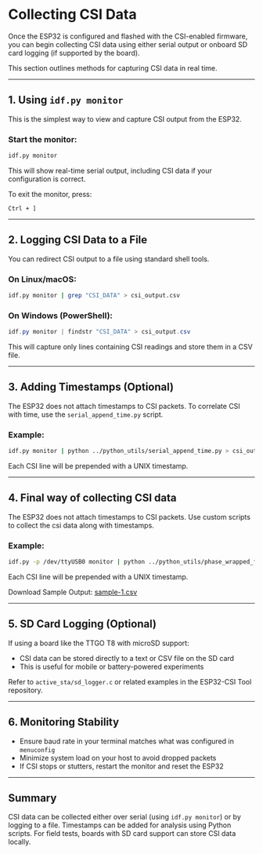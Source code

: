 # Collecting CSI Data

Once the ESP32 is configured and flashed with the CSI-enabled firmware, you can begin collecting CSI data using either serial output or onboard SD card logging (if supported by the board).

This section outlines methods for capturing CSI data in real time.

---

## 1. Using `idf.py monitor`

This is the simplest way to view and capture CSI output from the ESP32.

### Start the monitor:
```bash
idf.py monitor
```

This will show real-time serial output, including CSI data if your configuration is correct.

To exit the monitor, press:
```
Ctrl + ]
```

---

## 2. Logging CSI Data to a File

You can redirect CSI output to a file using standard shell tools.

### On Linux/macOS:
```bash
idf.py monitor | grep "CSI_DATA" > csi_output.csv
```

### On Windows (PowerShell):
```powershell
idf.py monitor | findstr "CSI_DATA" > csi_output.csv
```

This will capture only lines containing CSI readings and store them in a CSV file.

---

## 3. Adding Timestamps (Optional)

The ESP32 does not attach timestamps to CSI packets. To correlate CSI with time, use the `serial_append_time.py` script.

### Example:
```bash
idf.py monitor | python ../python_utils/serial_append_time.py > csi_output_timed.csv
```

Each CSI line will be prepended with a UNIX timestamp.

---
## 4. Final way of collecting CSI data

The ESP32 does not attach timestamps to CSI packets. Use custom scripts to collect the csi data along with timestamps.

### Example:
```bash
idf.py -p /dev/ttyUSB0 monitor | python ../python_utils/phase_wrapped_filter_linear_fitting_v0.1.py > sample-1.csv
```

Each CSI line will be prepended with a UNIX timestamp.

Download Sample Output: [sample-1.csv](../data-files/sample-1.csv)

---


## 5. SD Card Logging (Optional)

If using a board like the TTGO T8 with microSD support:
- CSI data can be stored directly to a text or CSV file on the SD card
- This is useful for mobile or battery-powered experiments

Refer to `active_sta/sd_logger.c` or related examples in the ESP32-CSI Tool repository.

---

## 6. Monitoring Stability

- Ensure baud rate in your terminal matches what was configured in `menuconfig`
- Minimize system load on your host to avoid dropped packets
- If CSI stops or stutters, restart the monitor and reset the ESP32

---

## Summary

CSI data can be collected either over serial (using `idf.py monitor`) or by logging to a file. Timestamps can be added for analysis using Python scripts. For field tests, boards with SD card support can store CSI data locally.

